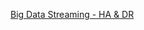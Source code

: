 


[Big Data Streaming - HA & DR](https://azure.microsoft.com/mediahandler/files/resourcefiles/big-data-streaming-choices-for-high-availability-and-disaster-recovery-on-microsoft-azure/Big_Data_streaming-Choices_for_HA_and_DR.pdf)
